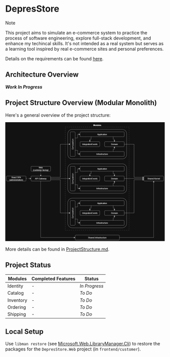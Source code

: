 # DepresStore

> [!NOTE]
> This project aims to simulate an e-commerce system to practice the process of software engineering, explore full-stack development, and enhance my techincal skills. It's not intended as a real system but serves as a learning tool inspired by real e-commerce sites and personal preferences.

Details on the requirements can be found [here](/docs/Requirements.md).

## Architecture Overview

**_Work In Progress_**

## Project Structure Overview (Modular Monolith)

Here's a general overview of the project structure:

![ProjectStructure_Overview](/media/images/project-structure-overview.png)

More details can be found in [ProjectStructure.md](/docs/ProjectStructure.md).

## Project Status

| Modules   | Completed Features | Status        |
| --------- | ------------------ | ------------- |
| Identity  | -                  | _In Progress_ |
| Catalog   | -                  | _To Do_       |
| Inventory | -                  | _To Do_       |
| Ordering  | -                  | _To Do_       |
| Shipping  | -                  | _To Do_       |

## Local Setup

Use `libman restore` (see [Microsoft.Web.LibraryManager.Cli](https://learn.microsoft.com/en-us/aspnet/core/client-side/libman/libman-cli)) to restore the packages for the `DepresStore.Web` project (in `frontend/customer`).
